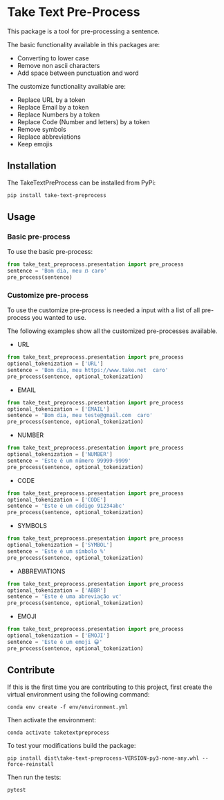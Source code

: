 # Take Text Pre-Process #

This package is a tool for pre-processing a sentence.

The basic functionality available in this packages are:
* Converting to lower case
* Remove non ascii characters
* Add space between punctuation and word

The customize functionality available are:
* Replace URL by a token
* Replace Email by a token
* Replace Numbers by a token
* Replace Code (Number and letters) by a token
* Remove symbols
* Replace abbreviations
* Keep emojis

## Installation
The TakeTextPreProcess can be installed from PyPi:

```bash
pip install take-text-preprocess
```

## Usage

### Basic pre-process
To use the basic pre-process:
```python
from take_text_preprocess.presentation import pre_process
sentence = 'Bom dia, meu ẞ caro'
pre_process(sentence)
```

### Customize pre-process
To use the customize pre-process is needed a input with a list of all pre-process you wanted to use.

The following examples show all the customized pre-processes available.
* URL
```python
from take_text_preprocess.presentation import pre_process
optional_tokenization = ['URL']
sentence = 'Bom dia, meu https://www.take.net  caro'
pre_process(sentence, optional_tokenization)
```

* EMAIL
```python
from take_text_preprocess.presentation import pre_process
optional_tokenization = ['EMAIL']
sentence = 'Bom dia, meu teste@gmail.com  caro'
pre_process(sentence, optional_tokenization)
```

* NUMBER
```python
from take_text_preprocess.presentation import pre_process
optional_tokenization = ['NUMBER']
sentence = 'Este é um número 99999-9999'
pre_process(sentence, optional_tokenization)
```

* CODE
```python
from take_text_preprocess.presentation import pre_process
optional_tokenization = ['CODE']
sentence = 'Este é um código 91234abc'
pre_process(sentence, optional_tokenization)
```

* SYMBOLS
```python
from take_text_preprocess.presentation import pre_process
optional_tokenization = ['SYMBOL']
sentence = 'Este é um símbolo %'
pre_process(sentence, optional_tokenization)
```

* ABBREVIATIONS
```python
from take_text_preprocess.presentation import pre_process
optional_tokenization = ['ABBR']
sentence = 'Este é uma abreviação vc'
pre_process(sentence, optional_tokenization)
```
* EMOJI
```python
from take_text_preprocess.presentation import pre_process
optional_tokenization = ['EMOJI']
sentence = 'Este é um emoji 😀'
pre_process(sentence, optional_tokenization)
```

## Contribute
If this is the first time you are contributing to this project, first create the virtual environment using the following command:
    
    conda env create -f env/environment.yml
   
Then activate the environment:

    conda activate taketextpreprocess
    
To test your modifications build the package:

    pip install dist\take-text-preprocess-VERSION-py3-none-any.whl --force-reinstall
    
Then run the tests:

    pytest
